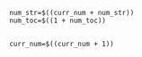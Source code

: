         num_str=$((curr_num + num_str))
        num_toc=$((1 + num_toc))


        curr_num=$((curr_num + 1))